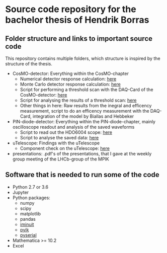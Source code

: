 # Source code repository for the bachelor thesis of Hendrik Borras

## Folder structure and links to important source code
This repository contains multiple folders, which structure is inspired by the structure of the thesis.
* CosMO-detector: Everything within the CosMO-chapter
  * Numerical detector response calculation: [here](CosMO-detector/Detector%20numerical%20simulation.ipynb)
  * Monte Carlo detector response calculation: [here](CosMO-detector/Detector%20monte%20carlo.ipynb)
  * Script for performing a threshold scan with the DAQ-Card of the CosMO-detector: [here](CosMO-detector/Threshold_scan.ipynb)
  * Script for analysing the results of a threshold scan: [here](CosMO-detector/Threshold_scan_anaysis.ipynb)
  * Other things in here: Raw results from the inegral and efficency measurement, script to do an efficency measurement with the DAQ-Card, integration of the model by Biallas and Hebbeker
* PIN-diode-detector: Everything within the PIN-diode-chapter, mainly oscilloscope readout and analysis of the saved waveforms
  * Script to read out the HDO6004 scope: [here](PIN-diode-detector/Scope_readout_on_trigger.ipynb)
  * Script to analyse the saved data: [here](PIN-diode-detector/PIN-waveform_analysis_for_detailed_file_format.ipynb)
* uTelescope: Findings with the uTelescope
  * Component check on the uTelescope: [here](uTelescope/problems_on_seeed_board.xlsx)
* presentations: .pdf's of the presentations, that I gave at the weekly group meeting of the LHCb-group of the MPIK


## Software that is needed to run some of the code
* Python 2.7 or 3.6
* Jupyter
* Python packages:
  * numpy
  * scipy
  * matplotlib
  * pandas
  * [iminuit](https://github.com/iminuit/iminuit)
  * [pyik](https://github.com/HDembinski/pyik)
  * [pyserial](https://github.com/pyserial/pyserial)
* Mathematica >= 10.2
* Excel

